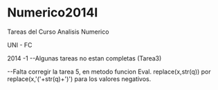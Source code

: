 Numerico2014I
=============

Tareas del Curso Analisis Numerico

UNI - FC

2014 -1
--Algunas tareas no estan completas (Tarea3)

--Falta corregir la tarea 5, en metodo funcion Eval. replace(x,str(q)) por replace(x,'('+str(q)+')') para los valores negativos.


